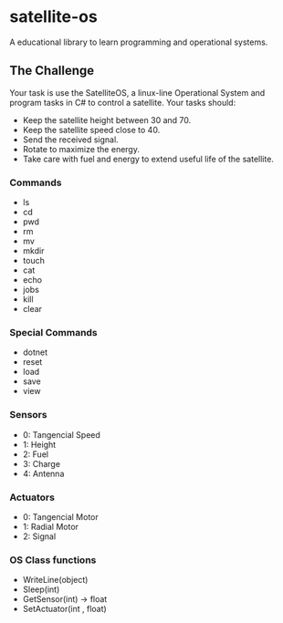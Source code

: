 # satellite-os
A educational library to learn programming and operational systems.

## The Challenge

Your task is use the SatelliteOS, a linux-line Operational System and program tasks in C# to control a satellite. Your tasks should:

- Keep the satellite height between 30 and 70.
- Keep the satellite speed close to 40.
- Send the received signal.
- Rotate to maximize the energy.
- Take care with fuel and energy to extend useful life of the satellite.

### Commands

- ls
- cd
- pwd
- rm
- mv
- mkdir
- touch
- cat
- echo
- jobs
- kill
- clear

### Special Commands

- dotnet
- reset
- load
- save
- view

### Sensors

- 0: Tangencial Speed
- 1: Height
- 2: Fuel
- 3: Charge
- 4: Antenna

### Actuators

- 0: Tangencial Motor
- 1: Radial Motor
- 2: Signal

### OS Class functions

- WriteLine(object)
- Sleep(int)
- GetSensor(int) -> float
- SetActuator(int , float)